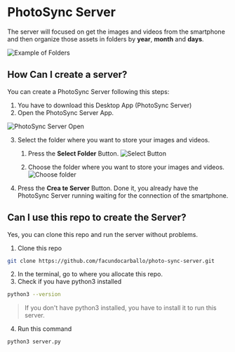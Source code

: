 # PhotoSync Server

The server will focused on get the images and videos from the smartphone and then organize those assets in folders by **year**, **month** and **days**.

![Example of Folders](https://i.ibb.co/TRzQVHV/Folders-example.png)

## How Can I create a server?
You can create a PhotoSync Server following this steps:
1. You have to download this Desktop App (PhotoSync Server)
2. Open the PhotoSync Server App.

![PhotoSync Server Open](https://i.ibb.co/Vp8jpjZ/Captura-de-pantalla-2023-08-09-a-la-s-10-33-32.png)

3. Select the folder where you want to store your images and videos.
    1. Press the **Select Folder** Button.
    ![Select Button](https://i.ibb.co/HF3VQXT/Captura-de-pantalla-2023-08-09-a-la-s-10-39-52.png)

    2. Choose the folder where you want to store your images and videos.
    ![Choose folder](https://i.ibb.co/VJJRtyB/Captura-de-pantalla-2023-08-09-a-la-s-10-41-21.png)

4. Press the **Crea te Server** Button.
Done it, you already have the PhotoSync Server running waiting for the connection of the smartphone.

## Can I use this repo to create the Server?
Yes, you can clone this repo and run the server without problems.
1. Clone this repo
```bash
git clone https://github.com/facundocarballo/photo-sync-server.git
```
2. In the terminal, go to where you allocate this repo.
3. Check if you have python3 installed
```bash
python3 --version
```
> If you don't have python3 installed, you have to install it to run this server.
4. Run this command
```bash
python3 server.py
```